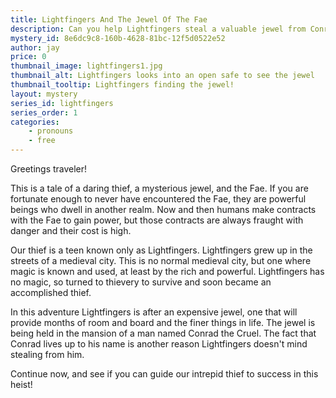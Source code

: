 ```yaml
---
title: Lightfingers And The Jewel Of The Fae
description: Can you help Lightfingers steal a valuable jewel from Conrad the Cruel?
mystery_id: 8e6dc9c8-160b-4628-81bc-12f5d0522e52
author: jay
price: 0
thumbnail_image: lightfingers1.jpg
thumbnail_alt: Lightfingers looks into an open safe to see the jewel
thumbnail_tooltip: Lightfingers finding the jewel!
layout: mystery 
series_id: lightfingers
series_order: 1
categories:
    - pronouns
    - free
---
```


Greetings traveler!

This is a tale of a daring thief, a mysterious jewel, and the Fae.  If you are fortunate enough to never have encountered the Fae, they are powerful beings who dwell in another realm.  Now and then humans make contracts with the Fae to gain power, but those contracts are always fraught with danger and their cost is high.  

Our thief is a teen known only as Lightfingers.  Lightfingers grew up in the streets of a medieval city.  This is no normal medieval city, but one where magic is known and used, at least by the rich and powerful.  Lightfingers has no magic, so turned to thievery to survive and soon became an accomplished thief.  

In this adventure Lightfingers is after an expensive jewel, one that will provide months of room and board and the finer things in life.  The jewel is being held in the mansion of a man named Conrad the Cruel.  The fact that Conrad lives up to his name is another reason Lightfingers doesn't mind stealing from him.

Continue now, and see if you can guide our intrepid thief to success in this heist!
